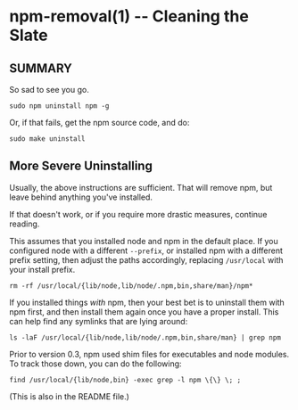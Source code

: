 npm-removal(1) -- Cleaning the Slate
====================================

## SUMMARY

So sad to see you go.

    sudo npm uninstall npm -g

Or, if that fails, get the npm source code, and do:

    sudo make uninstall

## More Severe Uninstalling

Usually, the above instructions are sufficient.  That will remove
npm, but leave behind anything you've installed.

If that doesn't work, or if you require more drastic measures,
continue reading.

This assumes that you installed node and npm in the default place.  If
you configured node with a different `--prefix`, or installed npm with a
different prefix setting, then adjust the paths accordingly, replacing
`/usr/local` with your install prefix.

    rm -rf /usr/local/{lib/node,lib/node/.npm,bin,share/man}/npm*

If you installed things *with* npm, then your best bet is to uninstall
them with npm first, and then install them again once you have a
proper install.  This can help find any symlinks that are lying
around:

    ls -laF /usr/local/{lib/node,lib/node/.npm,bin,share/man} | grep npm

Prior to version 0.3, npm used shim files for executables and node
modules.  To track those down, you can do the following:

    find /usr/local/{lib/node,bin} -exec grep -l npm \{\} \; ;

(This is also in the README file.)
